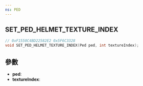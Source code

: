 ```yaml
---
ns: PED
---
```

## SET_PED_HELMET_TEXTURE_INDEX

```c
// 0xF1550C4BD22582E2 0x5F6C3328
void SET_PED_HELMET_TEXTURE_INDEX(Ped ped, int textureIndex);
```


## 參數
* **ped**: 
* **textureIndex**: 

